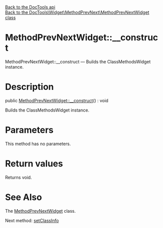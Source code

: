 [Back to the DocTools api](https://github.com/lingtalfi/DocTools/blob/master/doc/api/DocTools.md)<br>
[Back to the DocTools\Widget\MethodPrevNext\MethodPrevNextWidget class](https://github.com/lingtalfi/DocTools/blob/master/doc/api/DocTools/Widget/MethodPrevNext/MethodPrevNextWidget.md)


MethodPrevNextWidget::__construct
================



MethodPrevNextWidget::__construct — Builds the ClassMethodsWidget instance.




Description
================


public [MethodPrevNextWidget::__construct](https://github.com/lingtalfi/DocTools/blob/master/doc/api/DocTools/Widget/MethodPrevNext/MethodPrevNextWidget/__construct.md)() : void




Builds the ClassMethodsWidget instance.




Parameters
================

This method has no parameters.


Return values
================

Returns void.







See Also
================

The [MethodPrevNextWidget](https://github.com/lingtalfi/DocTools/blob/master/doc/api/DocTools/Widget/MethodPrevNext/MethodPrevNextWidget.md) class.

Next method: [setClassInfo](https://github.com/lingtalfi/DocTools/blob/master/doc/api/DocTools/Widget/MethodPrevNext/MethodPrevNextWidget/setClassInfo.md)<br>

